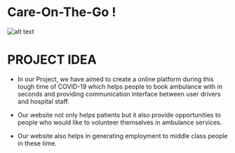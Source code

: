 # Care-On-The-Go !
![alt text](https://user-images.githubusercontent.com/77284875/119228179-6c507000-bb2f-11eb-851d-04196b79c3fa.png)

# PROJECT IDEA 

- In our Project, we have aimed to create a online platform during this tough time of COVID-19 which helps people to book ambulance with in seconds and providing communication interface between user drivers and hospital staff.

- Our website not only helps patients but it also provide opportunities to people who 
would like to volunteer themselves in ambulance services. 

- Our website also helps in generating employment to middle class people in these time. 

